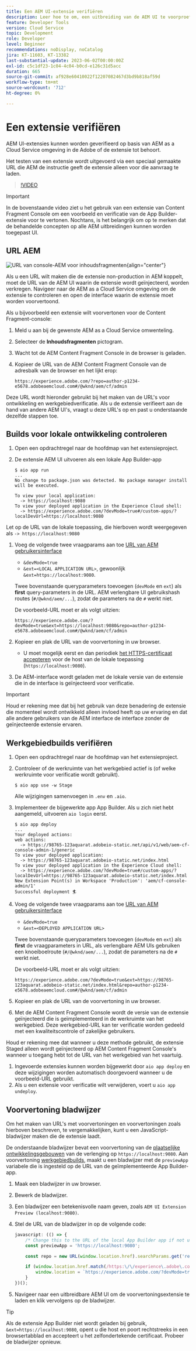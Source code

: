 ```yaml
---
title: Een AEM UI-extensie verifiëren
description: Leer hoe te om, een uitbreiding van de AEM UI te voorproef te testen en te verifiëren alvorens aan productie op te stellen.
feature: Developer Tools
version: Cloud Service
topic: Development
role: Developer
level: Beginner
recommendations: noDisplay, noCatalog
jira: KT-11603, KT-13382
last-substantial-update: 2023-06-02T00:00:00Z
exl-id: c5c1df23-1c04-4c04-b0cd-e126c31d5acc
duration: 665
source-git-commit: af928e60410022f12207082467d3bd9b818af59d
workflow-type: tm+mt
source-wordcount: '712'
ht-degree: 0%

---
```


# Een extensie verifiëren

AEM UI-extensies kunnen worden geverifieerd op basis van AEM as a Cloud Service omgeving in de Adobe of de extensie tot behoort.

Het testen van een extensie wordt uitgevoerd via een speciaal gemaakte URL die AEM de instructie geeft de extensie alleen voor die aanvraag te laden.

>[!VIDEO](https://video.tv.adobe.com/v/3412877?quality=12&learn=on)

>[!IMPORTANT]
>
> In de bovenstaande video ziet u het gebruik van een extensie van Content Fragment Console om een voorbeeld en verificatie van de App Builder-extensie voor te vertonen. Nochtans, is het belangrijk om op te merken dat de behandelde concepten op alle AEM uitbreidingen kunnen worden toegepast UI.

## URL AEM

![URL van console-AEM voor inhoudsfragmenten](./assets/verify/content-fragment-console-url.png){align="center"}

Als u een URL wilt maken die de extensie non-production in AEM koppelt, moet de URL van de AEM UI waarin de extensie wordt geïnjecteerd, worden verkregen. Navigeer naar de AEM as a Cloud Service omgeving om de extensie te controleren en open de interface waarin de extensie moet worden voorvertoond.

Als u bijvoorbeeld een extensie wilt voorvertonen voor de Content Fragment-console:

1. Meld u aan bij de gewenste AEM as a Cloud Service omwenteling.
2. Selecteer de __Inhoudsfragmenten__ pictogram.
3. Wacht tot de AEM Content Fragment Console in de browser is geladen.
4. Kopieer de URL van de AEM Content Fragment Console van de adresbalk van de browser en het lijkt erop:

   ```
   https://experience.adobe.com/?repo=author-p1234-e5678.adobeaemcloud.com#/@wknd/aem/cf/admin
   ```

Deze URL wordt hieronder gebruikt bij het maken van de URL&#39;s voor ontwikkeling en werkgebiedverificatie. Als u de extensie verifieert aan de hand van andere AEM UI&#39;s, vraagt u deze URL&#39;s op en past u onderstaande dezelfde stappen toe.

## Builds voor lokale ontwikkeling controleren

1. Open een opdrachtregel naar de hoofdmap van het extensieproject.
1. De extensie AEM UI uitvoeren als een lokale App Builder-app

   ```shell
   $ aio app run
   ...
   No change to package.json was detected. No package manager install will be executed.
   
   To view your local application:
     -> https://localhost:9080
   To view your deployed application in the Experience Cloud shell:
     -> https://experience.adobe.com/?devMode=true#/custom-apps/?localDevUrl=https://localhost:9080
   ```

Let op de URL van de lokale toepassing, die hierboven wordt weergegeven als `-> https://localhost:9080`

1. Voeg de volgende twee vraagparams aan toe [URL van AEM gebruikersinterface](#aem-ui-url)
   + `&devMode=true`
   + `&ext=<LOCAL APPLICATION URL>`, gewoonlijk `&ext=https://localhost:9080`.

   Twee bovenstaande queryparameters toevoegen (`devMode` en `ext`) als __first__ query-parameters in de URL. AEM verlengbare UI gebruikshash routes (`#/@wknd/aem/...`), zodat de parameters na de `#` werkt niet.

   De voorbeeld-URL moet er als volgt uitzien:

   ```
   https://experience.adobe.com/?devMode=true&ext=https://localhost:9080&repo=author-p1234-e5678.adobeaemcloud.com#/@wknd/aem/cf/admin
   ```

2. Kopieer en plak de URL van de voorvertoning in uw browser.

   + U moet mogelijk eerst en dan periodiek [het HTTPS-certificaat accepteren](https://developer.adobe.com/uix/docs/services/aem-cf-console-admin/extension-development/#accepting-the-certificate-first-time-users) voor de host van de lokale toepassing (`https://localhost:9080`).

3. De AEM-interface wordt geladen met de lokale versie van de extensie die in de interface is geïnjecteerd voor verificatie.

>[!IMPORTANT]
>
>Houd er rekening mee dat bij het gebruik van deze benadering de extensie die momenteel wordt ontwikkeld alleen invloed heeft op uw ervaring en dat alle andere gebruikers van de AEM interface de interface zonder de geïnjecteerde extensie ervaren.

## Werkgebiedbuilds verifiëren

1. Open een opdrachtregel naar de hoofdmap van het extensieproject.
1. Controleer of de werkruimte van het werkgebied actief is (of welke werkruimte voor verificatie wordt gebruikt).

   ```shell
   $ aio app use -w Stage
   ```

   Alle wijzigingen samenvoegen in `.env` en `.aio`.

1. Implementeer de bijgewerkte app App Builder. Als u zich niet hebt aangemeld, uitvoeren `aio login` eerst.

   ```shell
   $ aio app deploy
   ...
   Your deployed actions:
   web actions:
     -> https://98765-123aquarat.adobeio-static.net/api/v1/web/aem-cf-console-admin-1/generic 
   To view your deployed application:
     -> https://98765-123aquarat.adobeio-static.net/index.html
   To view your deployed application in the Experience Cloud shell:
     -> https://experience.adobe.com/?devMode=true#/custom-apps/?localDevUrl=https://98765-123aquarat.adobeio-static.net/index.html
   New Extension Point(s) in Workspace 'Production': 'aem/cf-console-admin/1'
   Successful deployment 🏄
   ```

1. Voeg de volgende twee vraagparams aan toe [URL van AEM gebruikersinterface](#aem-ui-url)
   + `&devMode=true`
   + `&ext=<DEPLOYED APPLICATION URL>`

   Twee bovenstaande queryparameters toevoegen (`devMode` en `ext`) als __first__ de vraagparameters in URL, als verlengbare AEM UIs gebruiken een knoeiboelroute (`#/@wknd/aem/...`), zodat de parameters na de `#` werkt niet.

   De voorbeeld-URL moet er als volgt uitzien:

   ```
   https://experience.adobe.com/?devMode=true&ext=https://98765-123aquarat.adobeio-static.net/index.html&repo=author-p1234-e5678.adobeaemcloud.com#/@wknd/aem/cf/admin
   ```

1. Kopieer en plak de URL van de voorvertoning in uw browser.
1. Met de AEM Content Fragment Console wordt de versie van de extensie geïnjecteerd die is geïmplementeerd in de werkruimte van het werkgebied. Deze werkgebied-URL kan ter verificatie worden gedeeld met een kwaliteitscontrole of zakelijke gebruikers.

Houd er rekening mee dat wanneer u deze methode gebruikt, de extensie Staged alleen wordt geïnjecteerd op AEM Content Fragment Console&#39;s wanneer u toegang hebt tot de URL van het werkgebied van het vaartuig.

1. Ingevoerde extensies kunnen worden bijgewerkt door `aio app deploy` en deze wijzigingen worden automatisch doorgevoerd wanneer u de voorbeeld-URL gebruikt.
1. Als u een extensie voor verificatie wilt verwijderen, voert u `aio app undeploy`.

## Voorvertoning bladwijzer

Om het maken van URL&#39;s met voorvertoningen en voorvertoningen zoals hierboven beschreven, te vergemakkelijken, kunt u een JavaScript-bladwijzer maken die de extensie laadt.

De onderstaande bladwijzer bevat een voorvertoning van de [plaatselijke ontwikkelingsgebouwen](#verify-local-development-builds) van de verlenging op `https://localhost:9080`. Aan voorvertoning [werkgebiedbuilds](#verify-stage-builds), maakt u een bladwijzer met de `previewApp` variabele die is ingesteld op de URL van de geïmplementeerde App Builder-app.

1. Maak een bladwijzer in uw browser.
2. Bewerk de bladwijzer.
3. Een bladwijzer een betekenisvolle naam geven, zoals `AEM UI Extension Preview (localhost:9080)`.
4. Stel de URL van de bladwijzer in op de volgende code:

   ```javascript
   javascript: (() => {
       /* Change this to the URL of the local App Builder app if not using https://localhost:9080 */
       const previewApp = 'https://localhost:9080';
   
       const repo = new URL(window.location.href).searchParams.get('repo');
   
       if (window.location.href.match(/https:\/\/experience\.adobe\.com\/.*\/aem\/cf\/(editor|admin)\/.*/i)) {
           window.location = `https://experience.adobe.com/?devMode=true&ext=${previewApp}&repo=${repo}${window.location.hash}`;
       } 
   })();
   ```

5. Navigeer naar een uitbreidbare AEM UI om de voorvertoningsextensie te laden en klik vervolgens op de bladwijzer.

>[!TIP]
>
> Als de extensie App Builder niet wordt geladen bij gebruik, `&ext=https://localhost:9080`, opent u die host en poort rechtstreeks in een browsertabblad en accepteert u het zelfondertekende certificaat. Probeer de bladwijzer opnieuw.
